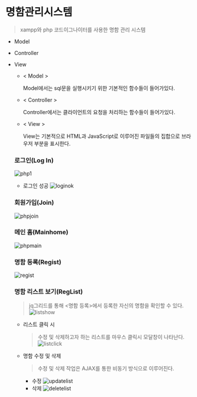 # 명함관리시스템

> xampp와 php 코드이그나이터를 사용한 명함 관리 시스템

+ Model
+ Controller
+ View


  - < Model >

     Model에서는 sql문을 실행시키기 위한 기본적인 함수들이 들어가있다.
    
  - < Controller >
     
     Controller에서는 클라이언트의 요청을 처리하는 함수들이 들어가있다.
     
  - < View >

     View는 기본적으로 HTML과 JavaScript로 이루어진 파일들의 집합으로 브라우저 부분을 표시한다.
     
    
  ### 로그인(Log In)
    ![php1](https://user-images.githubusercontent.com/49848867/187021994-6482195e-2d23-45cc-ac42-1e5147c94422.png)
    
  - 로그인 성공
    ![loginok](https://user-images.githubusercontent.com/49848867/187021961-e7cc9d8a-e1a9-4fce-af7b-2bb775457ab3.png)
  
  ### 회원가입(Join)
    ![phpjoin](https://user-images.githubusercontent.com/49848867/187021957-acb967ab-8624-4315-b436-3e3d1f2da3f7.png)
    
  ### 메인 홈(Mainhome)
    ![phpmain](https://user-images.githubusercontent.com/49848867/187022021-85c80c20-9711-4aed-b803-260d85a2f26e.png)
    
  ### 명함 등록(Regist)
    ![regist](https://user-images.githubusercontent.com/49848867/187022032-55324b64-3c16-4e2b-acff-5e02b1fabb7c.png)
    
  ### 명함 리스트 보기(RegList)
    > jq그리드를 통해 <명함 등록>에서 등록한 자신의 명함을 확인할 수 있다.
  ![listshow](https://user-images.githubusercontent.com/49848867/187022060-fa54bbc6-199f-4ed5-aae6-f7efece030ac.png)
    
  - 리스트 클릭 시
    > 수정 및 삭제하고자 하는 리스트를 마우스 클릭시 모달창이 나타난다.
  ![listclick](https://user-images.githubusercontent.com/49848867/187022077-4e0870f0-55e6-4c61-94f0-a39d8b4307e6.png)
  
  
  - 명함 수정 및 삭제
    > 수정 및 삭제 작업은 AJAX를 통한 비동기 방식으로 이루어진다.
    + 수정
![updatelist](https://user-images.githubusercontent.com/49848867/187022089-73b77a09-1bf8-4f4a-bd1f-1f1af19152d5.png)
    + 삭제
![deletelist](https://user-images.githubusercontent.com/49848867/187022130-c87e2572-e3ff-4be6-80ec-05ae93362567.png)
  
